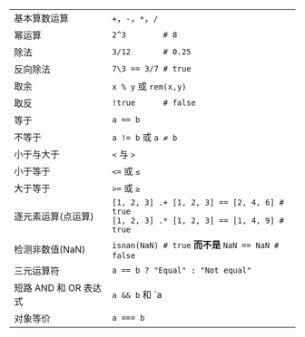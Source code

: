 |                      |                                                 |
| -------------------- | ----------------------------------------------- |
| 基本算数运算          | `+`，`-`，`*`，`/`                              |
| 幂运算               | `2^3        # 8`                                |
| 除法                 | `3/12       # 0.25`                             |
| 反向除法             | `7\3 == 3/7 # true`                             |
| 取余                 | `x % y` 或 `rem(x,y)`                           |
| 取反                 | `!true      # false`                            |
| 等于                 | `a == b`                                        |
| 不等于               | `a != b` 或 `a ≠ b`                             |
| 小于与大于           | `<` 与 `>`                                      |
| 小于等于             | `<=` 或 `≤`                                     |
| 大于等于             | `>=` 或 `≥`                                     |
| 逐元素运算(点运算)    | `[1, 2, 3] .+ [1, 2, 3] == [2, 4, 6] # true`<br>`[1, 2, 3] .* [1, 2, 3] == [1, 4, 9] # true` |
| 检测非数值(NaN)      | `isnan(NaN) # true` **而不是** `NaN == NaN # false` |
| 三元运算符           | `a == b ? "Equal" : "Not equal"`                |
| 短路 AND 和 OR 表达式 | `a && b` 和 `a || b`                           |
| 对象等价             | `a === b`                                       |
